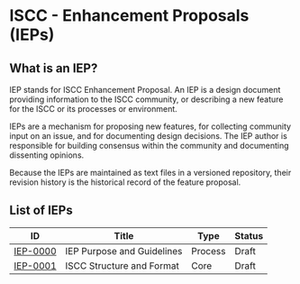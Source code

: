 # ISCC - Enhancement Proposals (IEPs)

## What is an IEP?

IEP stands for ISCC Enhancement Proposal. An IEP is a design document providing information to the
ISCC community, or describing a new feature for the ISCC or its processes or environment.

IEPs are a mechanism for proposing new features, for collecting community input on an issue, and for
documenting design decisions. The IEP author is responsible for building consensus within the
community and documenting dissenting opinions.

Because the IEPs are maintained as text files in a versioned repository, their revision history is
the historical record of the feature proposal.

## List of IEPs

| ID                           | Title                      | Type    | Status |
|------------------------------|----------------------------|---------|--------|
| [IEP-0000](iep-0000) | IEP Purpose and Guidelines | Process | Draft  |
| [IEP-0001](iep-0001) | ISCC Structure and Format  | Core    | Draft  |
